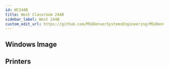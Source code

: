 ```yaml
---
id: WC244B
title: West Classroom 244B
sidebar_label: West 244B
custom_edit_url: https://github.com/MSUDenverSystemsEngineering/MSUDenverSystemsEngineering.github.io/edit/source/docs/lab-WC244B.md
---
```


## Windows Image

## Printers
